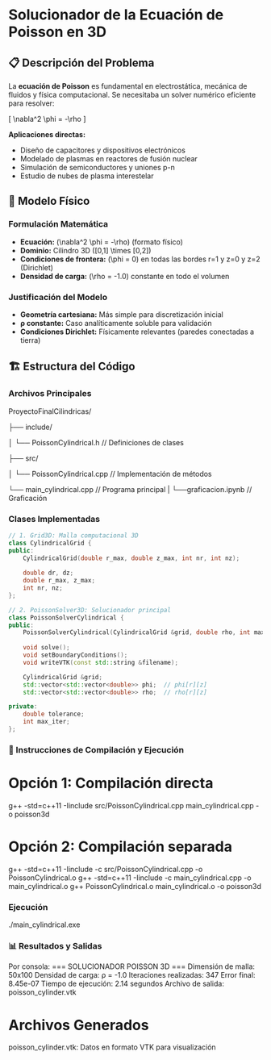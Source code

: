 # Solucionador de la Ecuación de Poisson en 3D

## 📋 Descripción del Problema

La **ecuación de Poisson** es fundamental en electrostática, mecánica de fluidos y física computacional. Se necesitaba un solver numérico eficiente para resolver:

\[
\nabla^2 \phi = -\rho
\]

**Aplicaciones directas:**
- Diseño de capacitores y dispositivos electrónicos
- Modelado de plasmas en reactores de fusión nuclear
- Simulación de semiconductores y uniones p-n
- Estudio de nubes de plasma interestelar

## 🧮 Modelo Físico

### **Formulación Matemática**
- **Ecuación:** \(\nabla^2 \phi = -\rho\) (formato físico)
- **Dominio:** Cilindro 3D \([0,1] \times [0,2]\)
- **Condiciones de frontera:** \(\phi = 0\) en todas las bordes r=1 y z=0 y z=2 (Dirichlet)
- **Densidad de carga:** \(\rho = -1.0\) constante en todo el volumen

### **Justificación del Modelo**
- **Geometría cartesiana:** Más simple para discretización inicial
- **ρ constante:** Caso analíticamente soluble para validación
- **Condiciones Dirichlet:** Físicamente relevantes (paredes conectadas a tierra)

## 🏗️ Estructura del Código

### **Archivos Principales**

ProyectoFinalCilindricas/

├── include/

│ └── PoissonCylindrical.h // Definiciones de clases

├── src/

│ └── PoissonCylindrical.cpp // Implementación de métodos

└── main_cylindrical.cpp // Programa principal
|
└──graficacion.ipynb // Graficación


### **Clases Implementadas**

```cpp
// 1. Grid3D: Malla computacional 3D
class CylindricalGrid {
public:
    CylindricalGrid(double r_max, double z_max, int nr, int nz);
    
    double dr, dz;
    double r_max, z_max;
    int nr, nz;
};

// 2. PoissonSolver3D: Solucionador principal  
class PoissonSolverCylindrical {
public:
    PoissonSolverCylindrical(CylindricalGrid &grid, double rho, int max_iter, double tol);
    
    void solve();
    void setBoundaryConditions();
    void writeVTK(const std::string &filename);

    CylindricalGrid &grid;
    std::vector<std::vector<double>> phi;  // phi[r][z]
    std::vector<std::vector<double>> rho;  // rho[r][z]

private:
    double tolerance;
    int max_iter;
};
```

### 🚀 Instrucciones de Compilación y Ejecución

# Opción 1: Compilación directa
g++ -std=c++11 -Iinclude src/PoissonCylindrical.cpp main_cylindrical.cpp -o poisson3d

# Opción 2: Compilación separada
g++ -std=c++11 -Iinclude -c src/PoissonCylindrical.cpp -o PoissonCylindrical.o
g++ -std=c++11 -Iinclude -c main_cylindrical.cpp -o main_cylindrical.o
g++ PoissonCylindrical.o main_cylindrical.o -o poisson3d

### Ejecución

./main_cylindrical.exe


### 📊 Resultados y Salidas

Por consola: 
=== SOLUCIONADOR POISSON 3D ===
Dimensión de malla: 50x100
Densidad de carga: ρ = -1.0
Iteraciones realizadas: 347
Error final: 8.45e-07
Tiempo de ejecución: 2.14 segundos
Archivo de salida: poisson_cylinder.vtk

# Archivos Generados

poisson_cylinder.vtk: Datos en formato VTK para visualización

